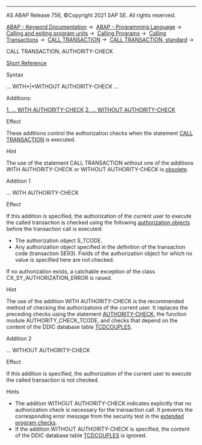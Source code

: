   

* * *

AS ABAP Release 756, ©Copyright 2021 SAP SE. All rights reserved.

[ABAP - Keyword Documentation](javascript:call_link\('abenabap.htm'\)) →  [ABAP - Programming Language](javascript:call_link\('abenabap_reference.htm'\)) →  [Calling and exiting program units](javascript:call_link\('abenabap_execution.htm'\)) →  [Calling Programs](javascript:call_link\('abenabap_program_call.htm'\)) →  [Calling Transactions](javascript:call_link\('abenabap_call_transaction.htm'\)) →  [CALL TRANSACTION](javascript:call_link\('abapcall_transaction.htm'\)) →  [CALL TRANSACTION, standard](javascript:call_link\('abapcall_transaction_standard.htm'\)) → 

CALL TRANSACTION, AUTHORITY-CHECK

[Short Reference](javascript:call_link\('abapcall_transaction_shortref.htm'\))

Syntax

... WITH*|*WITHOUT AUTHORITY-CHECK ...

Additions:

[1\. ... WITH AUTHORITY-CHECK](#!ABAP_ADDITION_1@1@)
[2\. ... WITHOUT AUTHORITY-CHECK](#!ABAP_ADDITION_2@2@)

Effect

These additions control the authorization checks when the statement [CALL TRANSACTION](javascript:call_link\('abapcall_transaction.htm'\)) is executed.

Hint

The use of the statement CALL TRANSACTION without one of the additions WITH AUTHORITY-CHECK or WITHOUT AUTHORITY-CHECK is [obsolete](javascript:call_link\('abapcall_transaction_auth_obs.htm'\)).

Addition 1   

... WITH AUTHORITY-CHECK

Effect

If this addition is specified, the authorization of the current user to execute the called transaction is checked using the following [authorization objects](javascript:call_link\('abenauthorization_object_glosry.htm'\) "Glossary Entry") before the transaction call is executed:

-   The authorization object S\_TCODE.
-   Any authorization object specified in the definition of the transaction code (transaction SE93). Fields of the authorization object for which no value is specified here are not checked.

If no authorization exists, a catchable exception of the class CX\_SY\_AUTHORIZATION\_ERROR is raised.

Hint

The use of the addition WITH AUTHORITY-CHECK is the recommended method of checking the authorizations of the current user. It replaces the preceding checks using the statement [AUTHORITY-CHECK](javascript:call_link\('abapauthority-check_shortref.htm'\)), the function module AUTHORITY\_CHECK\_TCODE, and checks that depend on the content of the DDIC database table [TCDCOUPLES](javascript:call_link\('abapcall_transaction_auth_obs.htm'\)).

Addition 2   

... WITHOUT AUTHORITY-CHECK

Effect

If this addition is specified, the authorization of the current user to execute the called transaction is not checked.

Hints

-   The addition WITHOUT AUTHORITY-CHECK indicates explicitly that no authorization check is necessary for the transaction call. It prevents the corresponding error message from the security test in the [extended program checks](javascript:call_link\('abenextended_program_check_glosry.htm'\) "Glossary Entry").
-   If the addition WITHOUT AUTHORITY-CHECK is specified, the content of the DDIC database table [TCDCOUPLES](javascript:call_link\('abapcall_transaction_auth_obs.htm'\)) is ignored.